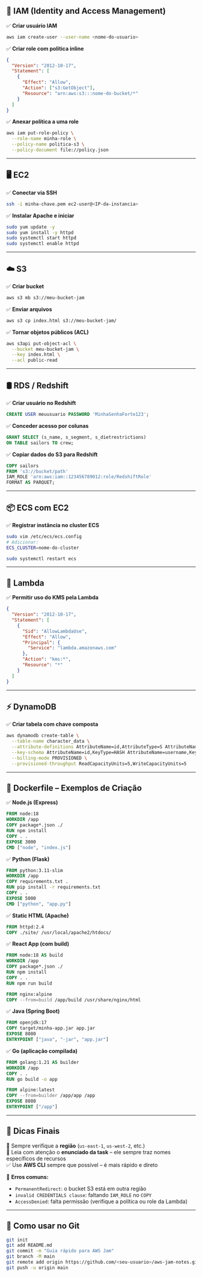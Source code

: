 ## 🔐 IAM (Identity and Access Management)

✅ **Criar usuário IAM**  
```bash
aws iam create-user --user-name <nome-do-usuario>
```

✅ **Criar role com política inline**
```json
{
  "Version": "2012-10-17",
  "Statement": [
    {
      "Effect": "Allow",
      "Action": ["s3:GetObject"],
      "Resource": "arn:aws:s3:::nome-do-bucket/*"
    }
  ]
}
```

✅ **Anexar política a uma role**  
```bash
aws iam put-role-policy \
  --role-name minha-role \
  --policy-name politica-s3 \
  --policy-document file://policy.json
```

---

## 🖥️ EC2

✅ **Conectar via SSH**
```bash
ssh -i minha-chave.pem ec2-user@<IP-da-instancia>
```

✅ **Instalar Apache e iniciar**
```bash
sudo yum update -y
sudo yum install -y httpd
sudo systemctl start httpd
sudo systemctl enable httpd
```

---

## ☁️ S3

✅ **Criar bucket**
```bash
aws s3 mb s3://meu-bucket-jam
```

✅ **Enviar arquivos**
```bash
aws s3 cp index.html s3://meu-bucket-jam/
```

✅ **Tornar objetos públicos (ACL)**
```bash
aws s3api put-object-acl \
  --bucket meu-bucket-jam \
  --key index.html \
  --acl public-read
```

---

## 🛢️ RDS / Redshift

✅ **Criar usuário no Redshift**
```sql
CREATE USER meuusuario PASSWORD 'MinhaSenhaForte123';
```

✅ **Conceder acesso por colunas**
```sql
GRANT SELECT (s_name, s_segment, s_dietrestrictions)
ON TABLE sailors TO crew;
```

✅ **Copiar dados do S3 para Redshift**
```sql
COPY sailors
FROM 's3://bucket/path'
IAM_ROLE 'arn:aws:iam::123456789012:role/RedshiftRole'
FORMAT AS PARQUET;
```

---

## 📦 ECS com EC2

✅ **Registrar instância no cluster ECS**
```bash
sudo vim /etc/ecs/ecs.config
# Adicionar:
ECS_CLUSTER=nome-do-cluster

sudo systemctl restart ecs
```

---

## 🧬 Lambda

✅ **Permitir uso do KMS pela Lambda**
```json
{
  "Version": "2012-10-17",
  "Statement": [
    {
      "Sid": "AllowLambdaUse",
      "Effect": "Allow",
      "Principal": {
        "Service": "lambda.amazonaws.com"
      },
      "Action": "kms:*",
      "Resource": "*"
    }
  ]
}
```

---

## ⚡ DynamoDB

✅ **Criar tabela com chave composta**
```bash
aws dynamodb create-table \
  --table-name character_data \
  --attribute-definitions AttributeName=id,AttributeType=S AttributeName=username,AttributeType=S \
  --key-schema AttributeName=id,KeyType=HASH AttributeName=username,KeyType=RANGE \
  --billing-mode PROVISIONED \
  --provisioned-throughput ReadCapacityUnits=5,WriteCapacityUnits=5
```

---

## 🐳 Dockerfile – Exemplos de Criação

✅ **Node.js (Express)**
```Dockerfile
FROM node:18
WORKDIR /app
COPY package*.json ./
RUN npm install
COPY . .
EXPOSE 3000
CMD ["node", "index.js"]
```

✅ **Python (Flask)**
```Dockerfile
FROM python:3.11-slim
WORKDIR /app
COPY requirements.txt .
RUN pip install -r requirements.txt
COPY . .
EXPOSE 5000
CMD ["python", "app.py"]
```

✅ **Static HTML (Apache)**
```Dockerfile
FROM httpd:2.4
COPY ./site/ /usr/local/apache2/htdocs/
```

✅ **React App (com build)**
```Dockerfile
FROM node:18 AS build
WORKDIR /app
COPY package*.json ./
RUN npm install
COPY . .
RUN npm run build

FROM nginx:alpine
COPY --from=build /app/build /usr/share/nginx/html
```

✅ **Java (Spring Boot)**
```Dockerfile
FROM openjdk:17
COPY target/minha-app.jar app.jar
EXPOSE 8080
ENTRYPOINT ["java", "-jar", "app.jar"]
```

✅ **Go (aplicação compilada)**
```Dockerfile
FROM golang:1.21 AS builder
WORKDIR /app
COPY . .
RUN go build -o app

FROM alpine:latest
COPY --from=builder /app/app /app
EXPOSE 8080
ENTRYPOINT ["/app"]
```

---

## 🧪 Dicas Finais

📍 Sempre verifique a **região** (`us-east-1`, `us-west-2`, etc.)  
📍 Leia com atenção o **enunciado da task** – ele sempre traz nomes específicos de recursos  
✅ Use **AWS CLI** sempre que possível – é mais rápido e direto  

🚨 **Erros comuns:**
- `PermanentRedirect`: o bucket S3 está em outra região
- `invalid CREDENTIALS clause`: faltando `IAM_ROLE` no `COPY`
- `AccessDenied`: falta permissão (verifique a política ou role da Lambda)

---

## 📂 Como usar no Git

```bash
git init
git add README.md
git commit -m "Guia rápido para AWS Jam"
git branch -M main
git remote add origin https://github.com/<seu-usuario>/aws-jam-notes.git
git push -u origin main
```
